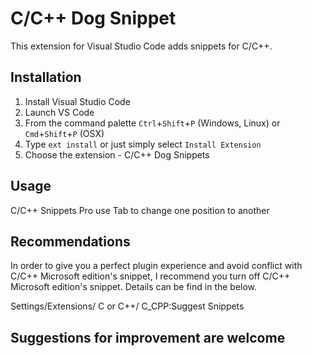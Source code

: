 # C/C++ Dog Snippet
This extension for Visual Studio Code adds snippets for C/C++.

## Installation

1. Install Visual Studio Code
2. Launch VS Code
3. From the command palette `Ctrl`+`Shift`+`P` (Windows, Linux) or `Cmd`+`Shift`+`P` (OSX)
4. Type `ext install` or just simply select `Install Extension`
5. Choose the extension - C/C++ Dog Snippets


## Usage
C/C++ Snippets Pro use Tab to change one position to another

## Recommendations
In order to give you a perfect plugin experience and avoid conflict with C/C++ Microsoft edition's snippet,
I recommend you turn off C/C++ Microsoft edition's snippet. Details can be find in the below.

Settings/Extensions/ C or C++/ C_CPP:Suggest Snippets

## Suggestions for improvement are welcome
